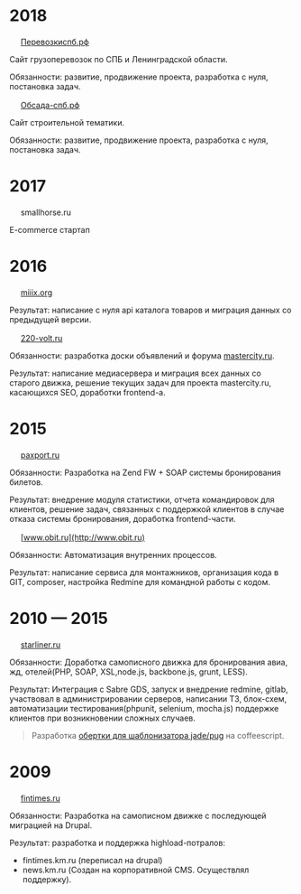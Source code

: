 # 2018

<a href="http://перевозкиспб.рф"><img src="http://xn--90abialgn4afhes.xn--p1ai/favicon.ico" height="16"/></a>  [Перевозкиспб.рф](http://перевозкиспб.рф)

Сайт грузоперевозок по СПБ и Ленинградской области.

Обязанности: развитие, продвижение проекта, разработка с нуля, постановка задач.

<a href="http://обсада-спб.рф"><img src="http://xn----7sbacdp1enne.xn--p1ai/favicon.ico" height="16"/></a>  [Обсада-спб.рф](http://обсада-спб.рф)

Сайт строительной тематики.

Обязанности: развитие, продвижение проекта, разработка с нуля, постановка задач.

# 2017

<img src="https://content.screencast.com/users/artem4926/folders/Jing/media/031fb5d4-0e44-4cdc-85b3-f345836b42e3/00000011.png" height="16"/>  smallhorse.ru

E-commerce стартап

# 2016

<a href="http://miiix.org"><img src="http://miiix.org/favicon.ico" width="16" height="16"/></a>  [miiix.org](http://miiix.org)

Результат: написание с нуля api каталога товаров и миграция данных со предыдущей версии.

<a href="http://www.220-volt.ru"><img src="http://www.220-volt.ru/favicon.ico" height="16" width="16"/></a>  [220-volt.ru](http://www.220-volt.ru)

Обязанности: разработка доски объявлений и форума [mastercity.ru](http://mastercity.ru).

Результат: написание медиасервера и миграция всех данных со старого движка, решение текущих задач для проекта mastercity.ru, касающихся SEO, доработки frontend-а.

# 2015

<a href="http://paxport.ru"><img src="https://static.tildacdn.com/tild3639-3138-4537-b966-623466643566/favicon.ico" width="16" height="16"/></a>  [paxport.ru](http://paxport.ru)

Обязанности: Разработка на Zend FW + SOAP системы бронирования билетов.

Результат: внедрение модуля статистики, отчета командировок для клиентов, решение задач, связанных с поддержкой клиентов в случае отказа системы бронирования, доработка frontend-части.

<a href="http://www.obit.ru"><img src="https://www.obit.ru/favicon.ico" height="16" width="16"/></a>  [www.obit.ru](http://www.obit.ru)

Обязанности: Автоматизация внутренних процессов.

Результат: написание сервиса для монтажников, организация кода в GIT, composer, настройка Redmine для командной работы с кодом.


# 2010 — 2015

<a href="http://starliner.ru"><img src="https://info.starliner.ru/wp-content/uploads/2018/02/icon-180x180-150x150.png" width="16" height="16"/></a> [starliner.ru](http://starliner.ru)

Обязанности: Доработка самописного движка для бронирования авиа, жд, отелей(PHP, SOAP, XSL,node.js, backbone.js, grunt, LESS).

Результат: Интеграция с Sabre GDS, запуск и внедрение redmine, gitlab, участвовал в администрировании серверов, написании ТЗ, блок-схем, автоматизации тестирования(phpunit, selenium, mocha.js) поддержке клиентов при возникновении сложных случаев.

> Разработка [обертки для шаблонизатора jade/pug](https://www.npmjs.com/package/coffee-jade-wrapper) на coffeescript.

# 2009

<a href="http://fintimes.ru"><img src="http://www.km.ru/favicon.ico" height="16" width="16"/></a>  [fintimes.ru](http://fintimes.ru)

Обязанности: Разработка на самописном движке с последующей миграцией на Drupal.

Результат: 
разработка и поддержка highload-потралов:
- fintimes.km.ru (переписал на drupal)
- news.km.ru (Создан на корпоративной CMS. Осуществлял поддержку).
 
